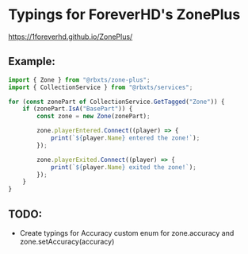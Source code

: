 # Typings for ForeverHD's ZonePlus
https://1foreverhd.github.io/ZonePlus/

## Example:
```ts
import { Zone } from "@rbxts/zone-plus";
import { CollectionService } from "@rbxts/services";

for (const zonePart of CollectionService.GetTagged("Zone")) {
	if (zonePart.IsA("BasePart")) {
		const zone = new Zone(zonePart);

		zone.playerEntered.Connect((player) => {
			print(`${player.Name} entered the zone!`);
		});

		zone.playerExited.Connect((player) => {
			print(`${player.Name} exited the zone!`);
		});
	}
}
```

## TODO:
- Create typings for Accuracy custom enum for zone.accuracy and zone.setAccuracy(accuracy)